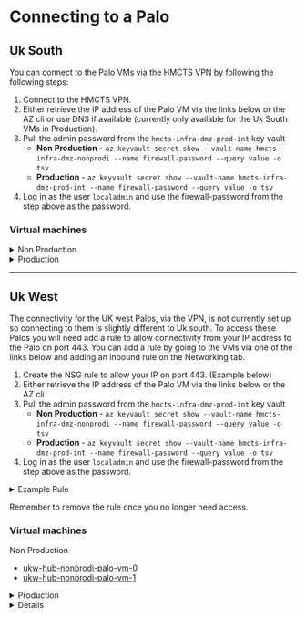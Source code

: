 # Connecting to a Palo 
## Uk South 

You can connect to the Palo VMs via the HMCTS VPN by following the following steps: 

1. Connect to the HMCTS VPN.
2. Either retrieve the IP address of the Palo VM via the links below or the AZ cli or use DNS if available (currently only available for the Uk South VMs in Production).  
3. Pull the admin password from the `hmcts-infra-dmz-prod-int` key vault
    - **Non Production** - `az keyvault secret show --vault-name hmcts-infra-dmz-nonprodi --name firewall-password --query value -o tsv`
    - **Production** - `az keyvault secret show --vault-name hmcts-infra-dmz-prod-int --name firewall-password --query value -o tsv`
4. Log in as the user `localadmin` and use the firewall-password from the step above as the password.


### Virtual machines

<details>

<summary>Non Production</summary>

- [hmcts-hub-nonprodi-palo-vm-0](https://portal.azure.com/#@HMCTS.NET/resource/subscriptions/fb084706-583f-4c9a-bdab-949aac66ba5c/resourceGroups/hmcts-hub-nonprodi/providers/Microsoft.Compute/virtualMachines/hmcts-hub-nonprodi-palo-vm-0/overview)
- [hmcts-hub-nonprodi-palo-vm-1](https://portal.azure.com/#@HMCTS.NET/resource/subscriptions/fb084706-583f-4c9a-bdab-949aac66ba5c/resourceGroups/hmcts-hub-nonprodi/providers/Microsoft.Compute/virtualMachines/hmcts-hub-nonprodi-palo-vm-1/overview)

</details>

<details>

<summary>Production</summary>

- [hmcts-hub-prod-int-palo-vm-0](https://portal.azure.com/#@HMCTS.NET/resource/subscriptions/0978315c-75fe-4ada-9d11-1eb5e0e0b214/resourceGroups/hmcts-hub-prod-int/providers/Microsoft.Compute/virtualMachines/hmcts-hub-prod-int-palo-vm-0/overview) - https://uksouth-prod-palo-0.platform.hmcts.net
- [hmcts-hub-prod-int-palo-vm-1](https://portal.azure.com/#@HMCTS.NET/resource/subscriptions/0978315c-75fe-4ada-9d11-1eb5e0e0b214/resourceGroups/hmcts-hub-prod-int/providers/Microsoft.Compute/virtualMachines/hmcts-hub-prod-int-palo-vm-1/overview) - https://uksouth-prod-palo-1.platform.hmcts.net

</details>

---
## Uk West

The connectivity for the UK west Palos, via the VPN, is not currently set up so connecting to them is slightly different to Uk south. To access these Palos you will need add a rule to allow connectivity from your IP address to the Palo on port 443. You can add a rule by going to the VMs via one of the links below and adding an inbound rule on the Networking tab. 

1. Create the NSG rule to allow your IP on port 443. (Example below)
2. Either retrieve the IP address of the Palo VM via the links below or the AZ cli
3. Pull the admin password from the `hmcts-infra-dmz-prod-int` key vault
    - **Non Production** - `az keyvault secret show --vault-name hmcts-infra-dmz-nonprodi --name firewall-password --query value -o tsv`
    - **Production** - `az keyvault secret show --vault-name hmcts-infra-dmz-prod-int --name firewall-password --query value -o tsv`
4. Log in as the user `localadmin` and use the firewall-password from the step above as the password.


<details>

<summary>Example Rule</summary>

![Validate Button](images/nsg-rule.png)

</details>

Remember to remove the rule once you no longer need access.

### Virtual machines

<summary>Non Production</summary>

- [ukw-hub-nonprodi-palo-vm-0](https://portal.azure.com/#@HMCTS.NET/resource/subscriptions/fb084706-583f-4c9a-bdab-949aac66ba5c/resourceGroups/ukw-hub-nonprodi/providers/Microsoft.Compute/virtualMachines/ukw-hub-nonprodi-palo-vm-0/overview)
- [ukw-hub-nonprodi-palo-vm-1](https://portal.azure.com/#@HMCTS.NET/resource/subscriptions/fb084706-583f-4c9a-bdab-949aac66ba5c/resourceGroups/ukw-hub-nonprodi/providers/Microsoft.Compute/virtualMachines/ukw-hub-nonprodi-palo-vm-1/overview)

</details>

<details>

<summary>Production</summary>

- [ukw-hub-prod-int-palo-vm-0](https://portal.azure.com/#@HMCTS.NET/resource/subscriptions/0978315c-75fe-4ada-9d11-1eb5e0e0b214/resourceGroups/UKW-HUB-PROD-INT/providers/Microsoft.Compute/virtualMachines/ukw-hub-prod-int-palo-vm-0/overview)
- [ukw-hub-prod-int-palo-vm-1](https://portal.azure.com/#@HMCTS.NET/resource/subscriptions/0978315c-75fe-4ada-9d11-1eb5e0e0b214/resourceGroups/UKW-HUB-PROD-INT/providers/Microsoft.Compute/virtualMachines/ukw-hub-prod-int-palo-vm-1/overview)
</details>
<details>


